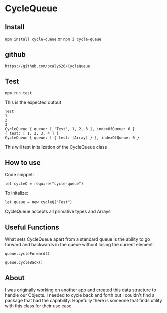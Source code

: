 # CycleQueue

## Install

   ```npm install cycle-queue```
   or 
   ```npm i cycle-queue```

## github

   ```https://github.com/pcaly626/CycleQueue```

## Test

   ```npm run test```

   This is the expected output 

   ```
   Test
   1
   2
   3
   CycleQueue { queue: [ 'Test', 1, 2, 3 ], indexOfQueue: 0 }
   { test: [ 1, 2, 3, 4 ] }
   CycleQueue { queue: [ { test: [Array] } ], indexOfQueue: 0 }
   ```

This will test initalization of the CycleQueue class

## How to use

Code snippet:

   ```let cycleQ = require("cycle-queue")```

To initalize:

   ```let queue = new cycleQ("Test")```

CycleQueue accepts all primative types and Arrays

## Useful Functions

What sets CycleQueue apart from a standard queue is the ability to go forward and backwards in the queue without losing the current element. 

   ```queue.cycleForward()```

   ```queue.cycleBack()```

## About

I was originally working on another app and created this data structure to handle our Objects. I needed to cycle back and forth but I couldn't find a package that had the capability. Hopefully there is someone that finds utility with this class for their use case. 